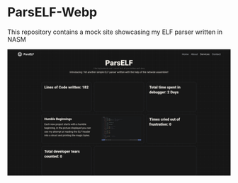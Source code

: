 # ParsELF-Webp
This repository contains a mock site showcasing my ELF parser written in NASM

![SCREEN](images/screenshot.png)
